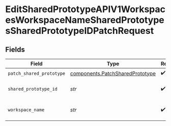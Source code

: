 # EditSharedPrototypeAPIV1WorkspacesWorkspaceNameSharedPrototypesSharedPrototypeIDPatchRequest


## Fields

| Field                                                                          | Type                                                                           | Required                                                                       | Description                                                                    |
| ------------------------------------------------------------------------------ | ------------------------------------------------------------------------------ | ------------------------------------------------------------------------------ | ------------------------------------------------------------------------------ |
| `patch_shared_prototype`                                                       | [components.PatchSharedPrototype](../../models/shared/patchsharedprototype.md) | :heavy_check_mark:                                                             | N/A                                                                            |
| `shared_prototype_id`                                                          | *str*                                                                          | :heavy_check_mark:                                                             | The ID of the shared prototype                                                 |
| `workspace_name`                                                               | *str*                                                                          | :heavy_check_mark:                                                             | Type the name of the workspace.                                                |